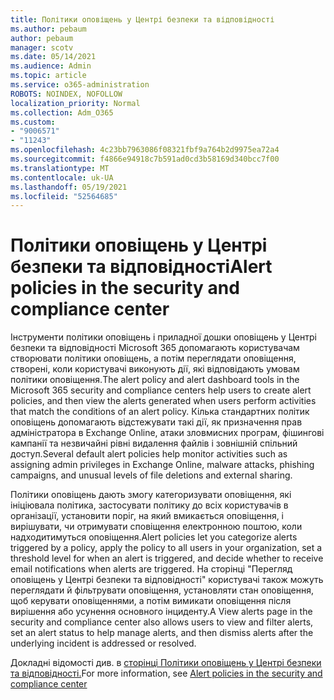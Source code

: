 ```yaml
---
title: Політики оповіщень у Центрі безпеки та відповідності
ms.author: pebaum
author: pebaum
manager: scotv
ms.date: 05/14/2021
ms.audience: Admin
ms.topic: article
ms.service: o365-administration
ROBOTS: NOINDEX, NOFOLLOW
localization_priority: Normal
ms.collection: Adm_O365
ms.custom:
- "9006571"
- "11243"
ms.openlocfilehash: 4c23bb7963086f08321fbf9a764b2d9975ea72a4
ms.sourcegitcommit: f4866e94918c7b591ad0cd3b58169d340bcc7f00
ms.translationtype: MT
ms.contentlocale: uk-UA
ms.lasthandoff: 05/19/2021
ms.locfileid: "52564685"
---
```

# <a name="alert-policies-in-the-security-and-compliance-center"></a><span data-ttu-id="65d7e-102">Політики оповіщень у Центрі безпеки та відповідності</span><span class="sxs-lookup"><span data-stu-id="65d7e-102">Alert policies in the security and compliance center</span></span>

<span data-ttu-id="65d7e-103">Інструменти політики оповіщень і приладної дошки оповіщень у Центрі безпеки та відповідності Microsoft 365 допомагають користувачам створювати політики оповіщень, а потім переглядати оповіщення, створені, коли користувачі виконують дії, які відповідають умовам політики оповіщення.</span><span class="sxs-lookup"><span data-stu-id="65d7e-103">The alert policy and alert dashboard tools in the Microsoft 365 security and compliance centers help users to create alert policies, and then view the alerts generated when users perform activities that match the conditions of an alert policy.</span></span> <span data-ttu-id="65d7e-104">Кілька стандартних політик оповіщень допомагають відстежувати такі дії, як призначення прав адміністратора в Exchange Online, атаки зловмисних програм, фішингові кампанії та незвичайні рівні видалення файлів і зовнішній спільний доступ.</span><span class="sxs-lookup"><span data-stu-id="65d7e-104">Several default alert policies help monitor activities such as assigning admin privileges in Exchange Online, malware attacks, phishing campaigns, and unusual levels of file deletions and external sharing.</span></span>

<span data-ttu-id="65d7e-105">Політики оповіщень дають змогу категоризувати оповіщення, які ініціювала політика, застосувати політику до всіх користувачів в організації, установити поріг, на який вмикається оповіщення, і вирішувати, чи отримувати сповіщення електронною поштою, коли надходитимуться оповіщення.</span><span class="sxs-lookup"><span data-stu-id="65d7e-105">Alert policies let you categorize alerts triggered by a policy, apply the policy to all users in your organization, set a threshold level for when an alert is triggered, and decide whether to receive email notifications when alerts are triggered.</span></span> <span data-ttu-id="65d7e-106">На сторінці "Перегляд оповіщень у Центрі безпеки та відповідності" користувачі також можуть переглядати й фільтрувати оповіщення, установляти стан оповіщення, щоб керувати оповіщеннями, а потім вимикати оповіщення після вирішення або усунення основного інциденту.</span><span class="sxs-lookup"><span data-stu-id="65d7e-106">A View alerts page in the security and compliance center also allows users to view and filter alerts, set an alert status to help manage alerts, and then dismiss alerts after the underlying incident is addressed or resolved.</span></span>

<span data-ttu-id="65d7e-107">Докладні відомості див. в [сторінці Політики оповіщень у Центрі безпеки та відповідності.](/microsoft-365/compliance/alert-policies)</span><span class="sxs-lookup"><span data-stu-id="65d7e-107">For more information, see [Alert policies in the security and compliance center](/microsoft-365/compliance/alert-policies)</span></span>